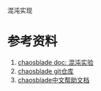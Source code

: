 混沌实现

# 参考资料
1. [chaosblade doc: 混沌实验](https://chaosblade.io/docs/experiment-types/)
2. [chaosblade git仓库](https://github.com/chaosblade-io/chaosblade/blob/master/README_CN.md)
3. [chaosblade中文帮助文档](https://chaosblade-io.gitbook.io/chaosblade-help-zh-cn/blade)